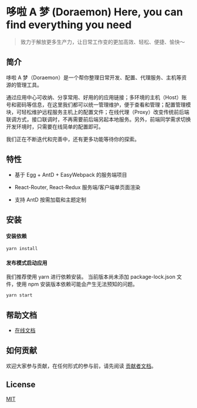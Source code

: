 # 哆啦 A 梦 (Doraemon)  Here, you can find everything you need

> 致力于解放更多生产力，让日常工作变的更加高效、轻松、便捷、愉快～

## 简介

哆啦 A 梦（Doraemon）是一个帮你整理日常开发、配置、代理服务、主机等资源的管理工具。

通过应用中心可收纳、分享常用、好用的的应用链接；多环境的主机（Host）账号和密码等信息，在这里我们都可以统一管理维护，便于查看和管理；配置管理模块，可轻松维护远程服务主机上的配置文件；在线代理（Proxy）改变传统前后端联调方式，接口联调时，不再需要前后端另起本地服务。另外，前端同学需求切换开发环境时，只需要在线简单的配置即可。

我们正在不断迭代和完善中，还有更多功能等待你的探索。

## 特性

- 基于 Egg + AntD + EasyWebpack 的服务端项目

- React-Router, React-Redux 服务端/客户端单页面渲染

- 支持 AntD 按需加载和主题定制

## 安装

#### 安装依赖

```bash
yarn install
```

#### 发布模式启动应用
我们推荐使用 yarn 进行依赖安装。
当前版本尚未添加 package-lock.json 文件，使用 npm 安装版本依赖可能会产生无法预知的问题。

```bash
yarn start 

```
## 帮助文档

- [在线文档](https://dtstack.github.io/Doraemon/docsify/#/)

## 如何贡献

欢迎大家参与贡献，在任何形式的参与前，请先阅读 [贡献者文档](zh-cn/start/贡献者文档)。
## License

[MIT](LICENSE)
